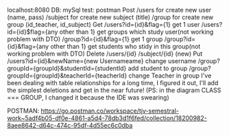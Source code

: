 localhost:8080
DB: mySql
test: postman
Post
/users for create new user (name, pass)
/subject for create new subject (title)
/group for create new group (id_teacher, id_subject)
Get
/users?id={id}&flag={1} get 1 user
/users?id={id}$flag={any other than 1} get groups which study user(not working problem with DTO)
/group?id={id}&flag={1} get 1 group
/group?id={id}&flag={any other than 1} get students who stidy in this group(not working problem with DTO)
Delete
/users/{id}
/subject/{id} (new)
Put
/users?id={id}&newName={new Usernameame} change username
/group?groupId={groupId}&studentId={studentId} add student to group
/group?groupId={groupId}&teacherId={teacherId} change Teacher in group
I've been dealing with table relationships for a long time, I figured it out, I'll add the simplest deletions and get in the near future!
(PS: in the diagram CLASS === GROUP,
I changed it because the IDE was swearing)

POSTMAN: https://go.postman.co/workspace/tjv-semestral-work~5adf4b05-df0e-4861-a5d4-78db3d1f6fed/collection/18200982-8aee8642-d64c-474c-95df-4d55ec6c0dba